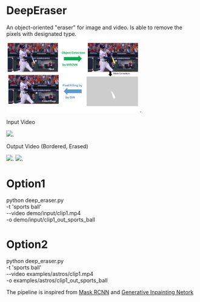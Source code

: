 # DeepEraser
An object-oriented "eraser" for image and video. Is able to remove the pixels with designated type.
<img src="https://github.com/Xiaoyang-Rebecca/DeepEraser/blob/master/demos/flowchart.JPG" width="70%">.


Input Video

<img src="https://github.com/Xiaoyang-Rebecca/DeepEraser/blob/master/demos/clip1.gif" width="40%">.

Output Video  (Bordered, Erased)

<img src="https://github.com/Xiaoyang-Rebecca/DeepEraser/blob/master/demos/clip1_borded.gif" width="40%">.
<img src="https://github.com/Xiaoyang-Rebecca/DeepEraser/blob/master/demos/clip1_erased.gif" width="40%">.

# Option1
python deep_eraser.py \
-t 'sports ball' \
--video demo/input/clip1.mp4 \
-o demo/input/clip1_out_sports_ball

# Option2
python deep_eraser.py \
-t 'sports ball' \
--video examples/astros/clip1.mp4 \
-o examples/astros/clip1_out_sports_ball


The pipeline is inspired from  [Mask RCNN](https://github.com/matterport/Mask_RCNN) and [Generative Inpainting Netork](https://github.com/JiahuiYu/generative_inpainting)



